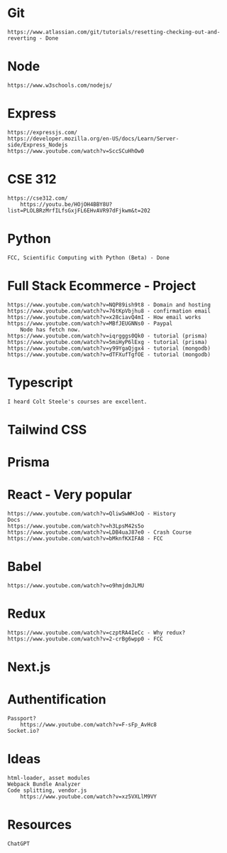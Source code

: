 # Git 
    https://www.atlassian.com/git/tutorials/resetting-checking-out-and-reverting - Done 
# Node 
    https://www.w3schools.com/nodejs/
# Express
    https://expressjs.com/
    https://developer.mozilla.org/en-US/docs/Learn/Server-side/Express_Nodejs
    https://www.youtube.com/watch?v=SccSCuHhOw0
# CSE 312
    https://cse312.com/ 
        https://youtu.be/HOjOH4BBY8U?list=PLOLBRzMrfILfsGxjFL6EHvAVR97dFjkwm&t=202
# Python
    FCC, Scientific Computing with Python (Beta) - Done 
# Full Stack Ecommerce - Project
    https://www.youtube.com/watch?v=NQP89ish9t8 - Domain and hosting 
    https://www.youtube.com/watch?v=76tKpVbjhu8 - confirmation email 
    https://www.youtube.com/watch?v=x28ciavQ4mI - How email works 
    https://www.youtube.com/watch?v=MBfJEUGNNs0 - Paypal
        Node has fetch now. 
    https://www.youtube.com/watch?v=iqrgggs0Qk0 - tutorial (prisma) 
    https://www.youtube.com/watch?v=5miHyP6lExg - tutorial (prisma) 
    https://www.youtube.com/watch?v=y99YgaQjgx4 - tutorial (mongodb)
    https://www.youtube.com/watch?v=dTFXufTgfOE - tutorial (mongodb)
# Typescript
    I heard Colt Steele's courses are excellent.
# Tailwind CSS
# Prisma 
# React - Very popular 
    https://www.youtube.com/watch?v=QliwSwWHJoQ - History
    Docs
    https://www.youtube.com/watch?v=h3LpsM42s5o
    https://www.youtube.com/watch?v=LDB4uaJ87e0 - Crash Course
    https://www.youtube.com/watch?v=bMknfKXIFA8 - FCC
# Babel
    https://www.youtube.com/watch?v=o9hmjdmJLMU
# Redux
    https://www.youtube.com/watch?v=czptRA4IeCc - Why redux?
    https://www.youtube.com/watch?v=2-crBg6wpp0 - FCC
# Next.js
# Authentification
    Passport?
        https://www.youtube.com/watch?v=F-sFp_AvHc8
    Socket.io?

# Ideas
    html-loader, asset modules
    Webpack Bundle Analyzer
    Code splitting, vendor.js
        https://www.youtube.com/watch?v=xz5VXLlM9VY

# Resources
    ChatGPT